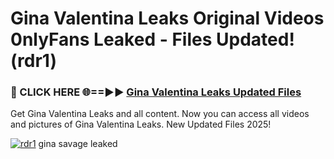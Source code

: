 # Gina Valentina Leaks Original Videos 0nlyFans Leaked - Files Updated! (rdr1)

<h3>🔴 CLICK HERE 🌐==►► <a href="https://tinyurl.com/2wckxsce" rel="nofollow">Gina Valentina Leaks Updated Files</a></h3>

Get Gina Valentina Leaks and all content. Now you can access all videos and pictures of Gina Valentina Leaks. New Updated Files 2025!

[![rdr1](https://i.imgur.com/AFduVYN.gif)](https://tinyurl.com/2wckxsce)
gina savage leaked